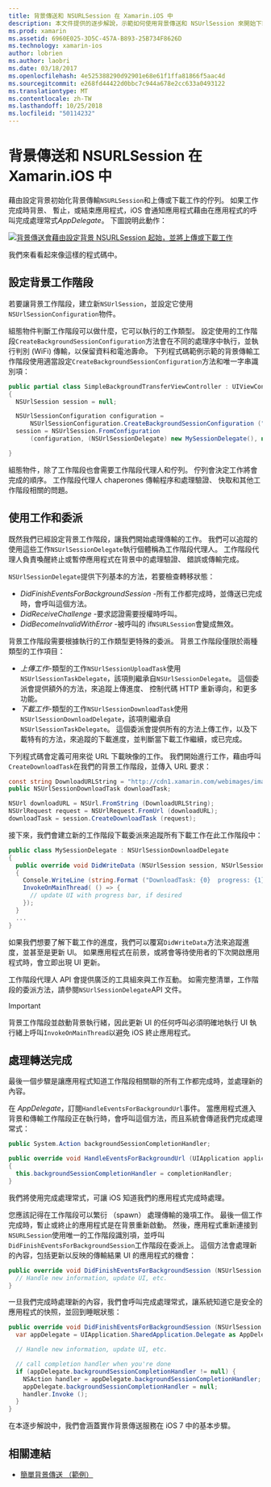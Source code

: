 ```yaml
---
title: 背景傳送和 NSURLSession 在 Xamarin.iOS 中
description: 本文件提供的逐步解說，示範如何使用背景傳送和 NSUrlSession 來開始下載大型的映像中，並當應用程式都會在背景繼續下載。
ms.prod: xamarin
ms.assetid: 6960E025-3D5C-457A-B893-25B734F8626D
ms.technology: xamarin-ios
author: lobrien
ms.author: laobri
ms.date: 03/18/2017
ms.openlocfilehash: 4e525388290d92901e68e61f1ffa81866f5aac4d
ms.sourcegitcommit: e268fd44422d0bbc7c944a678e2cc633a0493122
ms.translationtype: MT
ms.contentlocale: zh-TW
ms.lasthandoff: 10/25/2018
ms.locfileid: "50114232"
---
```

# <a name="background-transfer-and-nsurlsession-in-xamarinios"></a>背景傳送和 NSURLSession 在 Xamarin.iOS 中

藉由設定背景初始化背景傳輸`NSURLSession`和上傳或下載工作的佇列。 如果工作完成時背景、 暫止，或結束應用程式，iOS 會通知應用程式藉由在應用程式的呼叫完成處理常式*AppDelegate*。 下圖說明此動作：

 [![](background-transfer-walkthrough-images/transfer.png "背景傳送會藉由設定背景 NSURLSession 起始，並將上傳或下載工作")](background-transfer-walkthrough-images/transfer.png#lightbox)

我們來看看起來像這樣的程式碼中。

## <a name="configuring-a-background-session"></a>設定背景工作階段

若要讓背景工作階段，建立新`NSUrlSession`，並設定它使用`NSUrlSessionConfiguration`物件。

組態物件判斷工作階段可以做什麼，它可以執行的工作類型。
設定使用的工作階段`CreateBackgroundSessionConfiguration`方法會在不同的處理序中執行，並執行判別 (WiFi) 傳輸，以保留資料和電池壽命。
下列程式碼範例示範的背景傳輸工作階段使用適當設定`CreateBackgroundSessionConfiguration`方法和唯一字串識別項：

```csharp
public partial class SimpleBackgroundTransferViewController : UIViewController
{
  NSUrlSession session = null;

  NSUrlSessionConfiguration configuration =
      NSUrlSessionConfiguration.CreateBackgroundSessionConfiguration ("com.SimpleBackgroundTransfer.BackgroundSession");
  session = NSUrlSession.FromConfiguration
      (configuration, (NSUrlSessionDelegate) new MySessionDelegate(), new NSOperationQueue());

}
```

組態物件，除了工作階段也會需要工作階段代理人和佇列。
佇列會決定工作將會完成的順序。 工作階段代理人 chaperones 傳輸程序和處理驗證、 快取和其他工作階段相關的問題。

## <a name="working-with-tasks-and-delegates"></a>使用工作和委派

既然我們已經設定背景工作階段，讓我們開始處理傳輸的工作。 我們可以追蹤的使用這些工作`NSUrlSessionDelegate`執行個體稱為工作階段代理人。 工作階段代理人負責喚醒終止或暫停應用程式在背景中的處理驗證、 錯誤或傳輸完成。

`NSUrlSessionDelegate`提供下列基本的方法，若要檢查轉移狀態：

-  *DidFinishEventsForBackgroundSession* -所有工作都完成時，並傳送已完成時，會呼叫這個方法。
-  *DidReceiveChallenge* -要求認證需要授權時呼叫。
-  *DidBecomeInvalidWithError* -被呼叫的 if`NSURLSession`會變成無效。


背景工作階段需要根據執行的工作類型更特殊的委派。 背景工作階段僅限於兩種類型的工作項目：

-  *上傳工作*-類型的工作`NSUrlSessionUploadTask`使用`NSUrlSessionTaskDelegate`，該項則繼承自`NSUrlSessionDelegate`。 這個委派會提供額外的方法，來追蹤上傳進度、 控制代碼 HTTP 重新導向，和更多功能。
-  *下載工作*-類型的工作`NSUrlSessionDownloadTask`使用`NSUrlSessionDownloadDelegate`，該項則繼承自`NSUrlSessionTaskDelegate`。 這個委派會提供所有的方法上傳工作，以及下載特有的方法，來追蹤的下載進度，並判斷當下載工作繼續，或已完成。


下列程式碼會定義可用來從 URL 下載映像的工作。 我們開始進行工作，藉由呼叫`CreateDownloadTask`在我們的背景工作階段，並傳入 URL 要求：

```csharp
const string DownloadURLString = "http://cdn1.xamarin.com/webimages/images/xamarin.png";
public NSUrlSessionDownloadTask downloadTask;

NSUrl downloadURL = NSUrl.FromString (DownloadURLString);
NSUrlRequest request = NSUrlRequest.FromUrl (downloadURL);
downloadTask = session.CreateDownloadTask (request);
```

接下來，我們會建立新的工作階段下載委派來追蹤所有下載工作在此工作階段中：

```csharp
public class MySessionDelegate : NSUrlSessionDownloadDelegate
{
  public override void DidWriteData (NSUrlSession session, NSUrlSessionDownloadTask downloadTask, long bytesWritten, long totalBytesWritten, long totalBytesExpectedToWrite)
  {
    Console.WriteLine (string.Format ("DownloadTask: {0}  progress: {1}", downloadTask, progress));
    InvokeOnMainThread( () => {
      // update UI with progress bar, if desired
    });
  }
  ...
}
```

如果我們想要了解下載工作的進度，我們可以覆寫`DidWriteData`方法來追蹤進度，並甚至是更新 UI。 如果應用程式在前景，或將會等待使用者的下次開啟應用程式時，會立即出現 UI 更新。

工作階段代理人 API 會提供廣泛的工具組來與工作互動。 如需完整清單，工作階段的委派方法，請參閱`NSUrlSessionDelegate`API 文件。

> [!IMPORTANT]
> 背景工作階段並啟動背景執行緒，因此更新 UI 的任何呼叫必須明確地執行 UI 執行緒上呼叫`InvokeOnMainThread`以避免 iOS 終止應用程式。 


## <a name="handling-transfer-completion"></a>處理轉送完成

最後一個步驟是讓應用程式知道工作階段相關聯的所有工作都完成時，並處理新的內容。

在  *AppDelegate*，訂閱`HandleEventsForBackgroundUrl`事件。 當應用程式進入背景和傳輸工作階段正在執行時，會呼叫這個方法，而且系統會傳遞我們完成處理常式：

```csharp
public System.Action backgroundSessionCompletionHandler;

public override void HandleEventsForBackgroundUrl (UIApplication application, string sessionIdentifier, System.Action completionHandler)
{
  this.backgroundSessionCompletionHandler = completionHandler;
}
```

我們將使用完成處理常式，可讓 iOS 知道我們的應用程式完成時處理。

您應該記得在工作階段可以繁衍 （spawn） 處理傳輸的幾項工作。 最後一個工作完成時，暫止或終止的應用程式是在背景重新啟動。 然後，應用程式重新連接到`NSURLSession`使用唯一的工作階段識別項，並呼叫`DidFinishEventsForBackgroundSession`工作階段在委派上。 這個方法會處理新的內容，包括更新以反映的傳輸結果 UI 的應用程式的機會：

```csharp
public override void DidFinishEventsForBackgroundSession (NSUrlSession session) {
  // Handle new information, update UI, etc.
}
```

一旦我們完成時處理新的內容，我們會呼叫完成處理常式，讓系統知道它是安全的應用程式的快照，並回到睡眠狀態：

```csharp
public override void DidFinishEventsForBackgroundSession (NSUrlSession session) {
  var appDelegate = UIApplication.SharedApplication.Delegate as AppDelegate;

  // Handle new information, update UI, etc.

  // call completion handler when you're done
  if (appDelegate.backgroundSessionCompletionHandler != null) {
    NSAction handler = appDelegate.backgroundSessionCompletionHandler;
    appDelegate.backgroundSessionCompletionHandler = null;
    handler.Invoke ();
  }
}
```

在本逐步解說中，我們會涵蓋實作背景傳送服務在 iOS 7 中的基本步驟。



## <a name="related-links"></a>相關連結

- [簡單背景傳送 （範例）](https://developer.xamarin.com/samples/monotouch/SimpleBackgroundTransfer/)
